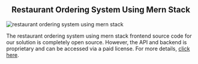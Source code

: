 <h2 style="text-align:center">Restaurant Ordering System Using Mern Stack </h2>

![restaurant ordering system using mern stack](https://admin.ninjascode.com/wp-content/uploads/2025/repoImages/Raymond/restaurant%20ordering%20system%20using%20mern%20stack.webp) 

The restaurant ordering system using mern stack frontend source code for our solution is completely open source. However, the API and backend is proprietary and can be accessed via a paid license. For more details, <a href="https://enatega.com/?utm_source=github&utm_medium=repo&utm_campaign=raymond-restaurant-ordering-system-using-mern-stack" target="_blank">click here</a>.
